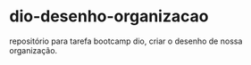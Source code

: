 # dio-desenho-organizacao
repositório para tarefa bootcamp dio, criar o desenho de nossa organização.
